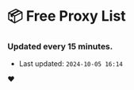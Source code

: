 # :package: Free Proxy List
### Updated every 15 minutes.

- Last updated: `2024-10-05 16:14`

:heart:
